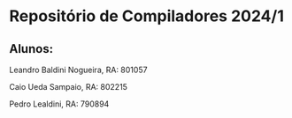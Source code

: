 # Repositório de Compiladores 2024/1

## Alunos:
  Leandro Baldini Nogueira, RA: 801057  
 	 
  Caio Ueda Sampaio, RA: 802215
  
  Pedro Lealdini, RA: 790894
